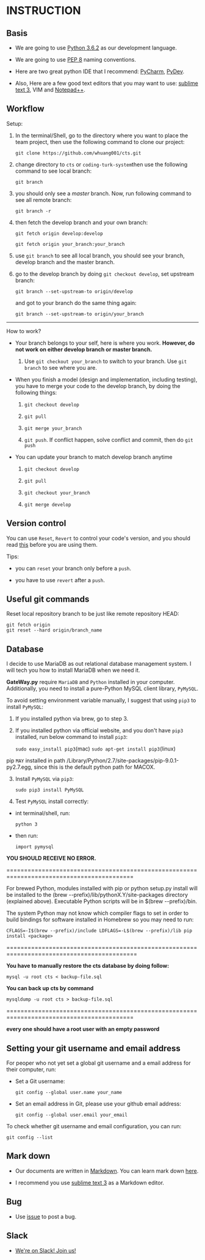 # INSTRUCTION

## Basis

- We are going to use [Python 3.6.2][Python 3.6.2] as our development language.

- We are going to use [PEP 8][PEP 8] naming conventions.

- Here are two great python IDE that I recommend: [PyCharm][PyCharm], [PyDev][PyDev].

- Also, Here are a few good text editors that you may want to use: [sublime text 3][sublime text 3], VIM and [Notepad++][Notepad++].

## Workflow

Setup:

1. In the terminal/Shell, go to the directory where you want to place the team project, then use the following command to clone our project:

	`git clone https://github.com/whuang001/cts.git`

2. change directory to `cts` or `coding-turk-system`then use the following command to see local branch:

	`git branch`

3. you should only see a *master* branch. Now, run following command to see all remote branch:

	`git branch -r`

4. then fetch the develop branch and your own branch:

	`git fetch origin develop:develop`

	`git fetch origin your_branch:your_branch`

5. use `git branch` to see all local branch, you should see your branch, develop branch and the master branch.

6. go to the develop branch by doing `git checkout develop`, set upstream branch:

	`git branch --set-upstream-to origin/develop`

	and got to your branch do the same thing again:

	`git branch --set-upstream-to origin/your_branch`

---

How to work?

- Your branch belongs to your self, here is where you work. **However, do not work on either develop branch or master branch.**

	1. Use `git checkout your_branch` to switch to your branch. Use `git branch` to see where you are.

- When you finish a model (design and implementation, including testing), you have to merge your code to the develop branch, by doing the following things:

	1. `git checkout develop`

	2. `git pull`

	3. `git merge your_branch`

	4. `git push`. If conflict happen, solve conflict and commit, then do `git push`
	
- You can update your branch to match develop branch anytime

	1. `git checkout develop`
	
	2. `git pull`
	
	3. `git checkout your_branch`
	
	4. `git merge develop`

## Version control

You can use `Reset`, `Revert` to control your code's version, and you should read [this][reset/revert] before you are using them.

Tips:

- you can `reset` your branch only before a `push`.

- you have to use `revert` after a `push`.


## Useful git commands

Reset local repository branch to be just like remote repository HEAD:

	git fetch origin
	git reset --hard origin/branch_name

## Database

I decide to use MariaDB as out relational database management system. I will tech you how to install MariaDB when we need it.

**GateWay.py** require `MariaDB` and `Python` installed in your computer.
Additionally, you need to install a pure-Python MySQL client library, `PyMySQL`.

To avoid setting environment variable manually, I suggest that using `pip3` to install `PyMySQL`:

1. If you installed python via brew, go to step 3.

2. If you installed python via official website, and you don't have `pip3` installed, run below command to install `pip3`:

	`sudo easy_install pip3`(mac)
	`sudo apt-get install pip3`(linux)

pip `MAY` installed in path /Library/Python/2.7/site-packages/pip-9.0.1-py2.7.egg, since this is the default python path for MACOX.

3. Install `PyMySQL` via `pip3`:

	`sudo pip3 install PyMySQL`

4. Test `PyMySQL` install correctly:

- int terminal/shell, run:

	`python 3`

- then run:

	`import pymysql`

**YOU SHOULD RECEIVE NO ERROR.**

==========================================================================================

For brewed Python, modules installed with pip or python setup.py install will be installed to the (brew --prefix)/lib/pythonX.Y/site-packages directory (explained above). Executable Python scripts will be in $(brew --prefix)/bin.

The system Python may not know which compiler flags to set in order to build bindings for software installed in Homebrew so you may need to run:

	CFLAGS=-I$(brew --prefix)/include LDFLAGS=-L$(brew --prefix)/lib pip install <package>

===========================================================================================

**You have to manually restore the cts database by doing follow:**

	mysql -u root cts < backup-file.sql

**You can back up cts by command**

	mysqldump -u root cts > backup-file.sql

==========================================================================================

**every one should have a root user with an empty password**

## Setting your git username and email address

For peoper who not yet set a global git username and a email address for their computer, run:

- Set a Git username:

	`git config --global user.name your_name`
	
- Set an email address in Git, please use your github email address:

	`git config --global user.email your_email`
	
To check whether git username and email configuration, you can run:

	git config --list


## Mark down

- Our documents are written in [Markdown][Markdown]. You can learn mark down [here][here].

- I recommend you use [sublime text 3][sublime text 3] as a Markdown editor.

## Bug

- Use [issue][issue] to post a bug.

## Slack

- [We're on Slack! Join us!][Join us]




[Python 3.6.2]:https://www.python.org
[PEP 8]:https://www.python.org/dev/peps/pep-0008/#descriptive-naming-styles
[PyCharm]:https://www.jetbrains.com/pycharm/
[PyDev]:http://www.pydev.org
[sublime text 3]:https://www.sublimetext.com/3
[Notepad++]:https://notepad-plus-plus.org
[reset/revert]:https://www.atlassian.com/git/tutorials/resetting-checking-out-and-reverting
[Markdown]:http://kirkstrobeck.github.io/whatismarkdown.com/
[here]:https://github.com/adam-p/markdown-here/wiki/Markdown-Cheatsheet
[issue]:https://github.com/whuang001/coding-turk-system/issues
[Join us]:https://join.slack.com/t/csc322-2017/shared_invite/enQtMjQxNTYwMzQ1Njk2LTE4NjYwOTY2ZjYxNTYwNzA5NDljYTlhZDM5NTcwNTY2NTllOTVmOWFhYmRlZmU5NTgxZmIyMzQ5OTk3YzM3NDE
